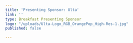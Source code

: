 ```yaml
---
title: 'Presenting Sponsor: Ulta'
link: ''
type: Breakfast Presenting Sponsor
logo: "/uploads/Ulta-Logo_RGB_OrangePop_High-Res-1.jpg"
published: false

---
```

